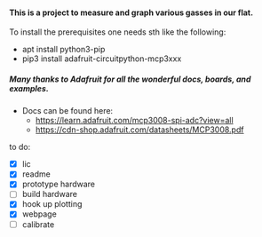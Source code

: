 #### This is a project to measure and graph various gasses in our flat.

To install the prerequisites one needs sth like the following:
* apt install python3-pip
* pip3 install adafruit-circuitpython-mcp3xxx

##### Many thanks to Adafruit for all the wonderful docs, boards, and examples.
* Docs can be found here:
  * https://learn.adafruit.com/mcp3008-spi-adc?view=all
  * https://cdn-shop.adafruit.com/datasheets/MCP3008.pdf

to do:
- [x] lic
- [x] readme
- [x] prototype hardware
- [ ] build hardware
- [x] hook up plotting
- [x] webpage
- [ ] calibrate
